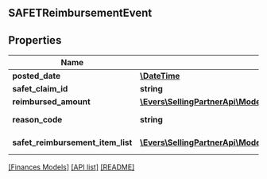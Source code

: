 ## SAFETReimbursementEvent

## Properties

Name | Type | Description | Notes
------------ | ------------- | ------------- | -------------
**posted_date** | [**\DateTime**](\DateTime.md) |  | [optional]
**safet_claim_id** | **string** | A SAFE-T claim identifier. | [optional]
**reimbursed_amount** | [**\Evers\SellingPartnerApi\Model\Finances\Currency**](Currency.md) |  | [optional]
**reason_code** | **string** | Indicates why the seller was reimbursed. | [optional]
**safet_reimbursement_item_list** | [**\Evers\SellingPartnerApi\Model\Finances\SAFETReimbursementItem[]**](SAFETReimbursementItem.md) | A list of SAFETReimbursementItems. | [optional]

[[Finances Models]](../) [[API list]](../../Api) [[README]](../../../README.md)
